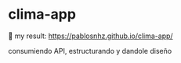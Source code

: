 # clima-app

👋 my result: https://pablosnhz.github.io/clima-app/

consumiendo API, estructurando y dandole diseño
